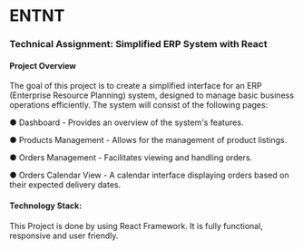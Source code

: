 # ENTNT 
### Technical Assignment: Simplified ERP System with React

#### Project Overview
The goal of this project is to create a simplified interface for an ERP (Enterprise Resource Planning) system, designed to manage basic business operations efficiently. The system will consist of the following pages:

● Dashboard - Provides an overview of the system's features.

● Products Management - Allows for the management of product listings.

● Orders Management - Facilitates viewing and handling orders.

● Orders Calendar View - A calendar interface displaying orders based on their expected
delivery dates.

#### Technology Stack: 
This Project is done by using React Framework. It is fully functional, responsive and user friendly.